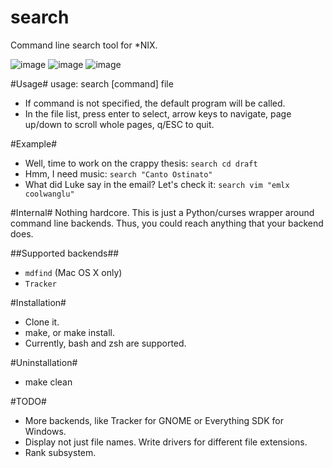 search
======

Command line search tool for \*NIX.

![image](https://github.com/v-yadli/search/raw/master/screenshots/1.png)
![image](https://github.com/v-yadli/search/raw/master/screenshots/2.png)
![image](https://github.com/v-yadli/search/raw/master/screenshots/3.png)


#Usage#
usage: search [command] file
- If command is not specified, the default program will be called.
- In the file list, press enter to select, arrow keys to navigate, page up/down to scroll whole pages, q/ESC to quit.

#Example#
- Well, time to work on the crappy thesis: ``search cd draft``
- Hmm, I need music: ``search "Canto Ostinato"``
- What did Luke say in the email? Let's check it: ``search vim "emlx coolwanglu"``

#Internal#
Nothing hardcore. This is just a Python/curses wrapper around command line backends. Thus, you could reach anything that your backend does.

##Supported backends##
- ``mdfind`` (Mac OS X only)
- ``Tracker``

#Installation#
- Clone it.
- make, or make install.
- Currently, bash and zsh are supported.

#Uninstallation#
- make clean

#TODO#
- More backends, like Tracker for GNOME or Everything SDK for Windows.
- Display not just file names. Write drivers for different file extensions.
- Rank subsystem.
